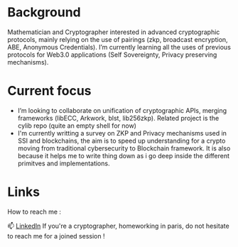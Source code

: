 # Background

Mathematician and Cryptographer interested in advanced cryptographic protocols, mainly relying on the use of pairings (zkp, broadcast encryption, ABE, Anonymous Credentials). I’m currently learning all the uses of previous protocols for Web3.0 applications (Self Sovereignty, Privacy preserving mechanisms).


# Current focus
- I’m looking to collaborate on unification of cryptographic APIs, merging frameworks (libECC, Arkwork, blst, lib256zkp). Related project is the cylib repo (quite an empty shell for now)
- I'm currently writting a survey on ZKP and Privacy mechanisms used in SSI and blockchains, the aim is to speed up understanding for a crypto moving from traditional cybersecurity to Blockchain framework. It is also because it helps me to write thing down as i go deep inside the different primitves and implementations. 



# Links
How to reach me :

📫 [LinkedIn](https://www.linkedin.com/in/renaud-dubois-63a62411/)
If you're a cryptographer, homeworking in paris, do not hesitate to reach me for a joined session !  
